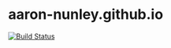 aaron-nunley.github.io
======================

[![Build Status](https://travis-ci.org/aaron-nunley/aaron-nunley.github.io.svg?branch=master)](https://travis-ci.org/aaron-nunley/aaron-nunley.github.io)
